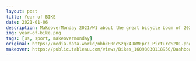 ```yaml
---
layout: post
title: Year of BIKE
date: 2021-01-06
description: MakeoverMonday 2021/W1 about the great bicycle boom of 2020
img: year-of-bike.png
tags: [us, sport, makeovermonday]
original: https://media.data.world/nhbkE0ncSzqk4JWMEpYz_Picture%201.png
makeover: https://public.tableau.com/views/Bikes_16098030118950/Dashboard
---
```

